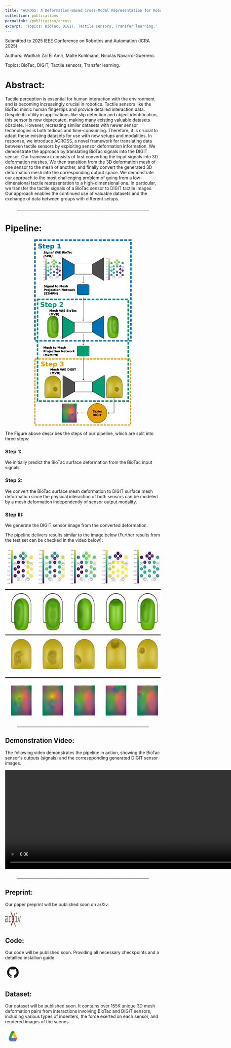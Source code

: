 ```yaml
---
title: "ACROSS: A Deformation-Based Cross-Modal Representation for Robotic Tactile Perception"
collection: publications
permalink: /publication/across
excerpt: 'Topics: BioTac, DIGIT, Tactile sensors, Transfer learning.'
---
```


Submitted to 2025 IEEE Conference on Robotics and Automation (ICRA 2025)

Authors: Wadhah Zai El Amri, Malte Kuhlmann, Nicolás Navarro-Guerrero.

Topics: BioTac, DIGIT, Tactile sensors, Transfer learning.

# Abstract: 

Tactile perception is essential for human interaction with the environment and is becoming increasingly crucial in robotics. Tactile sensors like the BioTac mimic human fingertips and provide detailed interaction data. Despite its utility in applications like slip detection and object identification, this sensor is now deprecated, making many existing valuable datasets obsolete. However, recreating similar datasets with newer sensor technologies is both tedious and time-consuming. Therefore, it is crucial to adapt these existing datasets for use with new setups and modalities. In response, we introduce ACROSS, a novel framework for translating data between tactile sensors by exploiting sensor deformation information. We demonstrate the approach by translating BioTac signals into the DIGIT sensor. Our framework consists of first converting the input signals into 3D deformation meshes. We then transition from the 3D deformation mesh of one sensor to the mesh of another, and finally convert the generated 3D deformation mesh into the corresponding output space. We demonstrate our approach to the most challenging problem of going from a low-dimensional tactile representation to a high-dimensional one. In particular, we transfer the tactile signals of a BioTac sensor to DIGIT tactile images. Our approach enables the continued use of valuable datasets and the exchange of data between groups with different setups.

<p align="center">
___________________________________________________________________
</p>


# Pipeline:


<p align="center">
  <img src="../images/across/Pipeline.jpg" width="316" height="602" />
</p>

The Figure above describes the steps of our pipeline, which are split into three steps:

### Step 1:

We initially predict the BioTac surface deformation from the BioTac input signals. 

### Step 2:

We convert the BioTac surface mesh deformation to DIGIT surface mesh deformation since the physical interaction of both sensors can be modeled by a mesh deformation independently of sensor output modality. 

### Step III: 

We generate the DIGIT sensor image from the converted deformation.

The pipeline delivers results similar to the image below (Further results from the test set can be checked in the video below):
<p align="center">
  <img src="../images/across/figure_results_all_data.jpg" width="550" height="550" />
</p>

<p align="center">
___________________________________________________________________
</p>

## Demonstration Video:

The following video demonstrates the pipeline in action, showing the BioTac sensor's outputs (signals) and the correspponding generated DIGIT sensor images.

<!--p align="center">
  <img src="../images/across/output_all_data_smaller_new.gif" width="960" height="320" />
</p!-->

<p align="center">
<video width="960" height="320" controls>
  <source src="../videos/output_all_data_smaller_new.mp4" type="video/mp4">
</video>
</p>


<p align="center">
___________________________________________________________________
</p>


## Preprint: 

Our paper preprint will be published soon on arXiv.

[<img src="../images/ArXiv_logo.png" width="50" height="50">]()


## Code: 

Our code will be published soon. Providing all necessary checkpoints and a detailled installion guide. 

[<img src="../images/GitHub-Mark.png" width="50" height="50">]()

## Dataset:

Our dataset will be published soon. It contains over 155K unique 3D mesh deformation pairs from interactions involving BioTac and DIGIT sensors, including various types of indenters, the force exerted on each sensor, and rendered images of the scenes. 

[<img src="../images/drive_logo.jpg" width="50" height="50">]()

